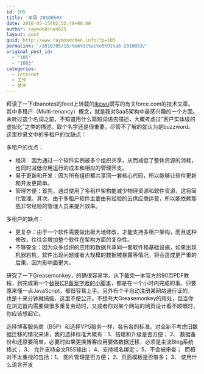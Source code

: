 ```yaml
---
id: 105
title: '本周 201005#3'
date: 2010-05-15T02:52:48+00:00
author: raymondchen625
layout: post
guid: http://www.raymondchen.info/?p=105
permalink: '/2010/05/15/%e6%9c%ac%e5%91%a8-2010053/'
original_post_id:
  - "105"
  - "1083"
categories:
  - Internet
  - 工作
  - 技术
---
```

拜读了一下dbanotes的feed上转载的<a href="http://peopleyun.com/" target="_blank" rel="noopener noreferrer">ikewu</a>撰写的有关force.com的技术文章。其中多租户（Multi-tenancy）概念，就是我对SaaS架构中最感兴趣的一个方面。未听过这个名词之前，不知道用什么简短词语去描述，大概考虑过“客户实体级的虚拟化”之类的描述。取个名字还是很重要，尽管不了解的就认为是buzzword。这里抄录文中的多租户的优缺点：

多租户的优点：

  * 经济：因为通过一个软件实例被多个组织共享，从而减低了整体资源的消耗，也同时减低应用运行的成本和相应的管理开支。
  * 易于更新和开发：因为所有组织都共享同一套核心代码，所以能够让软件更新和开发更简单。
  * 管理方便：首先，通过使用了多租户架构能减少物理资源和软件资源，这将简化管理。其次。由于多租户软件主要由有经验的云供应商运营，所以能依赖那 些非常经验的管理人员来提升效率。

多租户的缺点：

  * 更复杂：由于一个软件需要做出极大地修改，才能支持多租户架构，而且这种修改，往往会增加整个软件在架构方面的复杂性。
  * 不够安全：因为众多组织的应用和数据共享同一套软件和基础设施，如果出现机器宕机，软件出现问题或者大规模的数据被暴露等情况，将会造成更严重的 后果，因为影响面更大。

研究了一下Greasemonkey，的确很容易学。从下载完一本官方的90页PDF教程，到完成第一个<a href="http://userscripts.org/scripts/show/76583" target="_self" rel="noopener noreferrer">替换ICP备案字眼的小脚本</a>，都是在一个小时内完成的事。只要原来懂一点JavaScript，都很容易上手。另外有个半自动注册某网站通行证的，也是十来分钟就搞掂，这里不便公开。不想夸大Greasemonkey的用处，但当你在浏览器内需要做很多重复劳动时，又或者你对某个网站的网页设计看不顺眼时，你应该想起它。

选择博客服务商（BSP）和选择VPS服务一样，各有各的标准。对全新不考虑旧数据迁移的情况来讲，我的选择标准大概有：1、搭建和升级是否方便； 2、 数据备份和还原要简单，必要时如果更换博客应用要做数据迁移，必须是主流Blog系统格式； 3、 允许支持全文RSS输出； 4、支持域名绑定； 5、不会被审查；  而相对不太重视的包括：1、 图片管理是否方便； 2、页面模板是否够多； 3、 使用什么语言开发